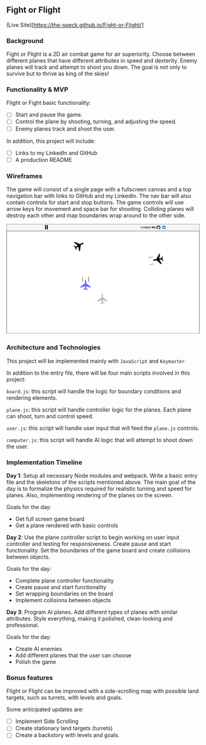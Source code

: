 ## Fight or Flight

(Live Site)[https://the-speck.github.io/Fight-or-Flight/]

### Background

Fight or Flight is a 2D air combat game for air superiority. Choose between different planes that have different attributes in speed and dexterity. Enemy planes will track and attempt to shoot you down. The goal is not only to survive but to thrive as king of the skies!

### Functionality & MVP  

Flight or Fight basic functionality:

- [ ] Start and pause the game.
- [ ] Control the plane by shooting, turning, and adjusting the speed.
- [ ] Enemy planes track and shoot the user.

In addition, this project will include:

- [ ] Links to my LinkedIn and GitHub
- [ ] A production README

### Wireframes

The game will consist of a single page with a fullscreen canvas and a top navigation bar with links to GitHub and my LinkedIn. The nav bar will also contain controls for start and stop buttons. The game controls will use arrow keys for movement and space bar for shooting. Colliding planes will destroy each other and map boundaries wrap around to the other side.

![wireframe](https://raw.githubusercontent.com/The-Speck/Fight-or-Flight/master/assets/Fight_or_Flight.png)

### Architecture and Technologies

This project will be implemented mainly with `JavaScript` and `Keymaster`

In addition to the entry file, there will be four main scripts involved in this project:

`board.js`: this script will handle the logic for boundary conditions and rendering elements.

`plane.js`: this script will handle controller logic for the planes. Each plane can shoot, turn and control speed.

`user.js`: this script will handle user input that will feed the `plane.js` controls.

`computer.js`: this script will handle AI logic that will attempt to shoot down the user.

### Implementation Timeline

**Day 1**: Setup all necessary Node modules and webpack. Write a basic entry file and the skeletons of the scripts mentioned above. The main goal of the day is to formalize the physics required for realistic turning and speed for planes. Also, implementing rendering of the planes on the screen.

Goals for the day:

- Get full screen game board
- Get a plane rendered with basic controls

**Day 2**:  Use the plane controller script to begin working on user input controller and testing for responsiveness. Create pause and start functionality. Set the boundaries of the game board and create collisions between objects.

Goals for the day:

- Complete plane controller functionality
- Create pause and start functionality
- Set wrapping boundaries on the board
- Implement collisions between objects

**Day 3**:  Program AI planes. Add different types of planes with similar attributes. Style everything, making it polished, clean-looking and professional.

Goals for the day:

- Create AI enemies
- Add different planes that the user can choose
- Polish the game

### Bonus features

Flight or Flight can be improved with a side-scrolling map with possible land targets, such as turrets, with levels and goals.

Some anticipated updates are:

- [ ] Implement Side Scrolling
- [ ] Create stationary land targets (turrets)
- [ ] Create a backstory with levels and goals.
